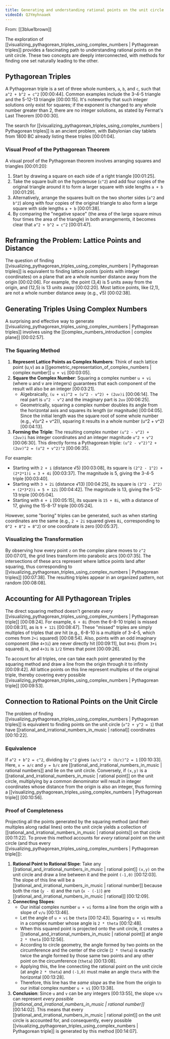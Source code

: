 ```yaml
---
title: Generating and understanding rational points on the unit circle
videoId: QJYmyhnaaek
---
```


From: [[3blue1brown]] <br/> 

The exploration of [[visualizing_pythagorean_triples_using_complex_numbers | Pythagorean triples]] provides a fascinating path to understanding rational points on the unit circle. These two concepts are deeply interconnected, with methods for finding one set naturally leading to the other.

## Pythagorean Triples

A Pythagorean triple is a set of three whole numbers, `a`, `b`, and `c`, such that `a^2 + b^2 = c^2` <a class="yt-timestamp" data-t="00:00:44">[00:00:44]</a>. Common examples include the 3-4-5 triangle and the 5-12-13 triangle <a class="yt-timestamp" data-t="00:00:15">[00:00:15]</a>. It's noteworthy that such integer solutions only exist for squares; if the exponent is changed to any whole number greater than 2, there are no integer solutions, as stated by Fermat's Last Theorem <a class="yt-timestamp" data-t="00:00:30">[00:00:30]</a>.

The search for [[visualizing_pythagorean_triples_using_complex_numbers | Pythagorean triples]] is an ancient problem, with Babylonian clay tablets from 1800 BC already listing these triples <a class="yt-timestamp" data-t="00:01:04">[00:01:04]</a>.

### Visual Proof of the Pythagorean Theorem
A visual proof of the Pythagorean theorem involves arranging squares and triangles <a class="yt-timestamp" data-t="00:01:20">[00:01:20]</a>:
1.  Start by drawing a square on each side of a right triangle <a class="yt-timestamp" data-t="00:01:25">[00:01:25]</a>.
2.  Take the square built on the hypotenuse (`c^2`) and add four copies of the original triangle around it to form a larger square with side lengths `a + b` <a class="yt-timestamp" data-t="00:01:29">[00:01:29]</a>.
3.  Alternatively, arrange the squares built on the two shorter sides (`a^2` and `b^2`) along with four copies of the original triangle to also form a large square with side lengths `a + b` <a class="yt-timestamp" data-t="00:01:38">[00:01:38]</a>.
4.  By comparing the "negative space" (the area of the large square minus four times the area of the triangle) in both arrangements, it becomes clear that `a^2 + b^2 = c^2` <a class="yt-timestamp" data-t="00:01:47">[00:01:47]</a>.

## Reframing the Problem: Lattice Points and Distance
The question of finding [[visualizing_pythagorean_triples_using_complex_numbers | Pythagorean triples]] is equivalent to finding lattice points (points with integer coordinates) on a plane that are a whole number distance away from the origin <a class="yt-timestamp" data-t="00:02:06">[00:02:06]</a>. For example, the point (3,4) is 5 units away from the origin, and (12,5) is 13 units away <a class="yt-timestamp" data-t="00:02:20">[00:02:20]</a>. Most lattice points, like (2,1), are not a whole number distance away (e.g., √5) <a class="yt-timestamp" data-t="00:02:38">[00:02:38]</a>.

## Generating Triples Using Complex Numbers
A surprising and effective way to generate [[visualizing_pythagorean_triples_using_complex_numbers | Pythagorean triples]] involves using the [[complex_numbers_introduction | complex plane]] <a class="yt-timestamp" data-t="00:02:57">[00:02:57]</a>.

### The Squaring Method
1.  **Represent Lattice Points as Complex Numbers**: Think of each lattice point (u,v) as a [[geometric_representation_of_complex_numbers | complex number]] `u + vi` <a class="yt-timestamp" data-t="00:03:05">[00:03:05]</a>.
2.  **Square the Complex Number**: Squaring a complex number `u + vi` (where u and v are integers) guarantees that each component of the result will also be an integer <a class="yt-timestamp" data-t="00:03:21">[00:03:21]</a>.
    *   Algebraically, `(u + vi)^2 = (u^2 - v^2) + (2uv)i` <a class="yt-timestamp" data-t="00:06:14">[00:06:14]</a>. The real part is `u^2 - v^2` and the imaginary part is `2uv` <a class="yt-timestamp" data-t="00:06:25">[00:06:25]</a>.
    *   Geometrically, squaring a complex number doubles its angle from the horizontal axis and squares its length (or magnitude) <a class="yt-timestamp" data-t="00:04:05">[00:04:05]</a>. Since the initial length was the square root of some whole number (e.g., √(u^2 + v^2)), squaring it results in a whole number (u^2 + v^2) <a class="yt-timestamp" data-t="00:04:13">[00:04:13]</a>.
3.  **Forming the Triple**: The resulting complex number `(u^2 - v^2) + (2uv)i` has integer coordinates and an integer magnitude `u^2 + v^2` <a class="yt-timestamp" data-t="00:06:30">[00:06:30]</a>. This directly forms a Pythagorean triple: `(u^2 - v^2)^2 + (2uv)^2 = (u^2 + v^2)^2` <a class="yt-timestamp" data-t="00:06:35">[00:06:35]</a>.

For example:
*   Starting with `2 + i` (distance √5) <a class="yt-timestamp" data-t="00:03:08">[00:03:08]</a>, its square is `(2^2 - 1^2) + (2*2*1)i = 3 + 4i` <a class="yt-timestamp" data-t="00:03:37">[00:03:37]</a>. The magnitude is 5, giving the 3-4-5 triple <a class="yt-timestamp" data-t="00:03:40">[00:03:40]</a>.
*   Starting with `3 + 2i` (distance √13) <a class="yt-timestamp" data-t="00:04:25">[00:04:25]</a>, its square is `(3^2 - 2^2) + (2*3*2)i = 5 + 12i` <a class="yt-timestamp" data-t="00:04:42">[00:04:42]</a>. The magnitude is 13, giving the 5-12-13 triple <a class="yt-timestamp" data-t="00:05:04">[00:05:04]</a>.
*   Starting with `4 + i` <a class="yt-timestamp" data-t="00:05:15">[00:05:15]</a>, its square is `15 + 8i`, with a distance of 17, giving the 15-8-17 triple <a class="yt-timestamp" data-t="00:05:24">[00:05:24]</a>.

However, some "boring" triples can be generated, such as when starting coordinates are the same (e.g., `2 + 2i` squared gives `8i`, corresponding to `0^2 + 8^2 = 8^2`) or one coordinate is zero <a class="yt-timestamp" data-t="00:05:37">[00:05:37]</a>.

### Visualizing the Transformation
By observing how every point `z` on the complex plane moves to `z^2` <a class="yt-timestamp" data-t="00:07:01">[00:07:01]</a>, the grid lines transform into parabolic arcs <a class="yt-timestamp" data-t="00:07:35">[00:07:35]</a>. The intersections of these arcs represent where lattice points land after squaring, thus corresponding to [[visualizing_pythagorean_triples_using_complex_numbers | Pythagorean triples]] <a class="yt-timestamp" data-t="00:07:38">[00:07:38]</a>. The resulting triples appear in an organized pattern, not random <a class="yt-timestamp" data-t="00:08:08">[00:08:08]</a>.

## Accounting for All Pythagorean Triples
The direct squaring method doesn't generate *every* [[visualizing_pythagorean_triples_using_complex_numbers | Pythagorean triple]] <a class="yt-timestamp" data-t="00:08:24">[00:08:24]</a>. For example, `6 + 8i` (from the 6-8-10 triple) is missed <a class="yt-timestamp" data-t="00:08:31">[00:08:31]</a>, as is `9 + 12i` <a class="yt-timestamp" data-t="00:08:47">[00:08:47]</a>. These "missed" triples are simply multiples of triples that *are* hit (e.g., 6-8-10 is a multiple of 3-4-5, which comes from `2+i` squared) <a class="yt-timestamp" data-t="00:08:54">[00:08:54]</a>. Also, points with an odd imaginary component (like `4+3i`) are never directly hit <a class="yt-timestamp" data-t="00:09:11">[00:09:11]</a>, but `8+6i` (from `3+i` squared) is, and `4+3i` is `1/2` times that point <a class="yt-timestamp" data-t="00:09:26">[00:09:26]</a>.

To account for all triples, one can take each point generated by the squaring method and draw a line from the origin through it to infinity <a class="yt-timestamp" data-t="00:09:42">[00:09:42]</a>. All lattice points on this line represent multiples of the original triple, thereby covering every possible [[visualizing_pythagorean_triples_using_complex_numbers | Pythagorean triple]] <a class="yt-timestamp" data-t="00:09:53">[00:09:53]</a>.

## Connection to Rational Points on the Unit Circle
The problem of finding [[visualizing_pythagorean_triples_using_complex_numbers | Pythagorean triples]] is equivalent to finding points on the unit circle (`x^2 + y^2 = 1`) that have [[rational_and_irrational_numbers_in_music | rational]] coordinates <a class="yt-timestamp" data-t="00:10:22">[00:10:22]</a>.

### Equivalence
If `a^2 + b^2 = c^2`, dividing by `c^2` gives `(a/c)^2 + (b/c)^2 = 1` <a class="yt-timestamp" data-t="00:10:33">[00:10:33]</a>. Here, `x = a/c` and `y = b/c` are [[rational_and_irrational_numbers_in_music | rational numbers]] and lie on the unit circle. Conversely, if `(x,y)` is a [[rational_and_irrational_numbers_in_music | rational point]] on the unit circle, multiplying by a common denominator will result in integer coordinates whose distance from the origin is also an integer, thus forming a [[visualizing_pythagorean_triples_using_complex_numbers | Pythagorean triple]] <a class="yt-timestamp" data-t="00:10:56">[00:10:56]</a>.

### Proof of Completeness
Projecting all the points generated by the squaring method (and their multiples along radial lines) onto the unit circle yields a collection of [[rational_and_irrational_numbers_in_music | rational points]] on that circle <a class="yt-timestamp" data-t="00:11:22">[00:11:22]</a>. To prove this method accounts for *every* rational point on the unit circle (and thus every [[visualizing_pythagorean_triples_using_complex_numbers | Pythagorean triple]]):

1.  **Rational Point to Rational Slope**: Take any [[rational_and_irrational_numbers_in_music | rational point]] `(x,y)` on the unit circle and draw a line between it and the point `(-1,0)` <a class="yt-timestamp" data-t="00:12:03">[00:12:03]</a>. The slope of this line will be a [[rational_and_irrational_numbers_in_music | rational number]] because both the rise (`y - 0`) and the run (`x - (-1)`) are [[rational_and_irrational_numbers_in_music | rational]] <a class="yt-timestamp" data-t="00:12:09">[00:12:09]</a>.
2.  **Connecting Slopes**:
    *   Our initial complex number `u + vi` forms a line from the origin with a slope of `v/u` <a class="yt-timestamp" data-t="00:13:46">[00:13:46]</a>.
    *   Let the angle of `u + vi` be `theta` <a class="yt-timestamp" data-t="00:12:43">[00:12:43]</a>. Squaring `u + vi` results in a complex number whose angle is `2 * theta` <a class="yt-timestamp" data-t="00:12:48">[00:12:48]</a>.
    *   When this squared point is projected onto the unit circle, it creates a [[rational_and_irrational_numbers_in_music | rational point]] at angle `2 * theta` <a class="yt-timestamp" data-t="00:12:56">[00:12:56]</a>.
    *   According to circle geometry, the angle formed by two points on the circumference and the center of the circle (`2 * theta`) is exactly twice the angle formed by those same two points and any other point on the circumference (`theta`) <a class="yt-timestamp" data-t="00:13:08">[00:13:08]</a>.
    *   Applying this, the line connecting the rational point on the unit circle (at angle `2 * theta`) and `(-1,0)` must make an angle `theta` with the horizontal <a class="yt-timestamp" data-t="00:13:28">[00:13:28]</a>.
    *   Therefore, this line has the *same slope* as the line from the origin to our initial complex number `u + vi` <a class="yt-timestamp" data-t="00:13:38">[00:13:38]</a>.
3.  **Conclusion**: Since `u` and `v` can be any integers <a class="yt-timestamp" data-t="00:13:55">[00:13:55]</a>, the slope `v/u` can represent *every possible [[rational_and_irrational_numbers_in_music | rational number]]* <a class="yt-timestamp" data-t="00:14:02">[00:14:02]</a>. This means that every [[rational_and_irrational_numbers_in_music | rational point]] on the unit circle is accounted for, and consequently, every possible [[visualizing_pythagorean_triples_using_complex_numbers | Pythagorean triple]] is generated by this method <a class="yt-timestamp" data-t="00:14:07">[00:14:07]</a>.